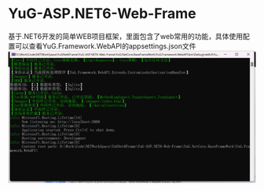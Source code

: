 # YuG-ASP.NET6-Web-Frame

基于.NET6开发的简单WEB项目框架，里面包含了web常用的功能，具体使用配置可以查看YuG.Framework.WebAPI的appsettings.json文件
![d8c6bc2dc978968ec2e6322c923277f](https://github.com/Chilldd/YuG-ASP.NET6-Web-Frame/blob/main/YuG.NetCore.BaseFrameWork/images/applicationrun.jpg?raw=true)
